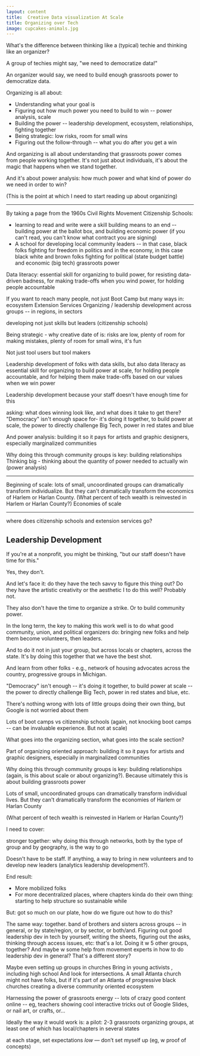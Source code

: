 ```yaml
---
layout: content
title:  Creative Data visualization At Scale
title: Organizing over Tech
image: cupcakes-animals.jpg
---
```


What's the difference between thinking like a (typical) techie and thinking like an organizer?

A group of techies might say, "we need to democratize data!"

An organizer would say, we need to build enough grassroots power to democratize data.

Organizing is all about:
- Understanding what your goal is
 - Figuring out how much power you need to build to win -- power analysis, scale
 - Building the power -- leadership development, ecosystem, relationships, fighting together
- Being strategic: low risks, room for small wins
- Figuring out the follow-through -- what you do after you get a win


And organizing is all about understanding that grassroots power comes from people working together. It's not just about individuals, it's about the magic that happens when we stand together.

And it's about power analysis: how much power and what kind of power do we need in order to win?

(This is the point at which I need to start reading up about organizing)


---



By taking a page from the 1960s Civil Rights Movement Citizenship Schools:
- learning to read and write were a skill building means to an end -- building power at the ballot box, and building economic power (if you can't read, you can't know what contract you are signing)
- A school for developing local community leaders -- in that case, black folks fighting for freedom in politics and in the economy, in this case black white and brown folks fighting for political (state budget battle) and economic (big tech) grassroots power


Data literacy: essential skill for organizing to build power, for resisting data-driven badness, for making trade-offs when you wind power, for holding people accountable
  




If you want to reach many people, not just Boot Camp but many ways in:
ecosystem
Extension Services
Organizing / leadership development across groups -- in regions, in sectors

developing not just skills but leaders (citizenship schools)

Being strategic - why creative date of is: risks are low, plenty of room for making mistakes, plenty of room for small wins, it's fun

Not just tool users but tool makers

Leadership development of folks with data skills, but also data literacy as essential skill for organizing to build power at scale, for holding people accountable, and for helping them make trade-offs based on our values when we win power

Leadership development because your staff doesn't have enough time for this

asking: what does winning look like, and what does it take to get there?
"Democracy" isn't enough space for- it's doing it together, to build power at scale, the power to directly challenge Big Tech, power in red states and blue

And power analysis: building it so it pays for artists and graphic designers, especially marginalized communities

Why doing this through community groups is key: building relationships
Thinking big - thinking about the quantity of power needed to actually win
(power analysis)



---


Beginning of scale:
lots of small, uncoordinated groups can dramatically transform individualize. But they can't dramatically transform the economics of Harlem or Harlan County.
(What percent of tech wealth is reinvested in Harlem or Harlan County?)
Economies of scale

---



where does citizenship schools and extension services go?


## Leadership Development

If you're at a nonprofit, you might be thinking, "but our staff doesn't have time for this."

Yes, they don't.

And let's face it: do they have the tech savvy to figure this thing out? Do they have the artistic creativity or the aesthetic I to do this well? Probably not.

They also don't have the time to organize a strike. Or to build community power.

In the long term, the key to making this work well is to do what good community, union, and political organizers do: bringing new folks and help them become volunteers, then leaders.

And to do it not in just your group, but across locals or chapters, across the state. It's by doing this together that we have the best shot.


And learn from other folks - e.g., network of housing advocates across the country, progressive groups in Michigan.


"Democracy" isn't enough -- it's doing it together, to build power at scale -- the power to directly challenge Big Tech, power in red states and blue, etc.

There's nothing wrong with lots of little groups doing their own thing, but Google is not worried about them

Lots of boot camps vs citizenship schools
(again, not knocking boot camps -- can be invaluable experience. But not at scale)

What goes into the organizing section, what goes into the scale section?


Part of organizing oriented approach: building it so it pays for artists and graphic designers, especially in marginalized communities

Why doing this through community groups is key: building relationships (again, is this about scale or about organizing?). Because ultimately this is about building grassroots power

Lots of small, uncoordinated groups can dramatically transform individual lives. But they can't dramatically transform the economies of Harlem or Harlan County

(What percent of tech wealth is reinvested in Harlem or Harlan County?)



I need to cover:

stronger together: why doing this through networks, both by the type of group and by geography, is the way to go

Doesn't have to be staff. If anything, a way to bring in new volunteers and to develop new leaders (analytics leadership development?).  

End result:
- More mobilized folks
- For more decentralized places, where chapters kinda do their own thing: starting to help structure so sustainable while 

But: got so much on our plate, how do we figure out how to do this?

The same way: together.  band of brothers and sisters across groups -- in general, or by state/region, or by sector, or both/and.  Figuring out good leadership dev in tech by yourself, writing the sheets, figuring out the asks, thinking through access issues, etc:  that's a lot.  Doing it w 5 other groups, together?  And maybe w some help from movement experts in how to do leadership dev in general?  That's a different story?

Maybe even setting up groups in churches
Bring in young activists , including high school
And look for intersections. A small Atlanta church might not have folks, but if it's part of an Atlanta of progressive black churches
creating a diverse community oriented ecosystem


Harnessing the power of grassroots energy -- lots of crazy good content online -- eg, teachers showing cool interactive tricks out of Google Slides, or nail art, or crafts, or...


Ideally the way it would work is:
a pilot: 2-3 grassroots organizing groups, at least one of which has local/chapters in several states


at each stage, set expectations _low_ — don’t set myself up (eg, w proof of concepts)
